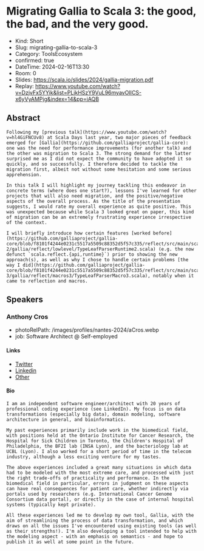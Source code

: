# Migrating Gallia to Scala 3: the good, the bad, and the very good.

- Kind: Short
- Slug: migrating-gallia-to-scala-3
- Category: ToolsEcosystem
- confirmed: true
- DateTime: 2024-02-16T13:30
- Room: 0
- Slides: https://scala.io/slides/2024/gallia-migration.pdf
- Replay: https://www.youtube.com/watch?v=DzjvFx5YYik&list=PLjkHSzY9VuL96myavOIICS-x6yVyAMPjg&index=14&pp=iAQB

## Abstract

```
Following my [previous talk](https://www.youtube.com/watch?v=hl4GiFNCUv8) at Scala Days last year, two major pieces of feedback emerged for [Gallia](https://github.com/galliaproject/gallia-core): one was the need for performance improvements (for another talk) and the other was migration to Scala 3. The strong demand for the latter surprised me as I did not expect the community to have adopted it so quickly, and so successfully. I therefore decided to tackle the migration first, albeit not without some hesitation and some serious apprehension.

In this talk I will highlight my journey tackling this endeavor in concrete terms (where does one start?), lessons I've learned for other projects that will also need migration, and the positive/negative aspects of the overall process. As the title of the presentation suggests, I would rate my overall experience as quite positive. This was unexpected because while Scala 3 looked great on paper, this kind of migration can be an extremely frustrating experience irrespective of the context.

I will briefly introduce how certain features [worked before](https://github.com/galliaproject/gallia-core/blob/f8101f4244e0231c5517a5509c88352d5f57c335/reflect/src/main/scala-2/gallia/reflect/lowlevel/TypeLeafParserRuntime2.scala) (e.g. the now defunct `scala.reflect.{api,runtime}`) prior to showing the new approach(s), as well as why I chose to handle certain problems [the way I did](https://github.com/galliaproject/gallia-core/blob/f8101f4244e0231c5517a5509c88352d5f57c335/reflect/src/main/scala-3/gallia/reflect/macros3/TypeLeafParserMacro3.scala), notably when it came to reflection and macros.
```

## Speakers

### Anthony Cros

- photoRelPath: /images/profiles/nantes-2024/aCros.webp
- job: Software Architect @ Self-employed

#### Links

- [Twitter](https://twitter.com/anthony_cros)
- [Linkedin](https://www.linkedin.com/in/anthony-cros-3587b063)
- [Other](http://anthonycros.com)

#### Bio

```
I am an independent software engineer/architect with 20 years of professional coding experience (see LinkedIn). My focus is on data transformations (especially big data), domain modeling, software architecture in general, and bioinformatics.

My past experiences primarily include work in the biomedical field, with positions held at the Ontario Institute for Cancer Research, the Hospital for Sick Children in Toronto, the Children's Hospital of Philadelphia, the BF2I lab (INSA Lyon), and the bacteriology lab at UCBL (Lyon). I also worked for a short period of time in the telecom industry, although a less exciting venture for my tastes.

The above experiences included a great many situations in which data had to be modeled with the most extreme care, and processed with just the right trade-offs of practicality and performance. In the biomedical field in particular, errors in judgment on these aspects can have real consequences for patient care, whether indirectly via portals used by researchers (e.g. International Cancer Genome Consortium data portal), or directly in the case of internal hospital systems (typically kept private).

All these experiences led me to develop my own tool, Gallia, with the aim of streamlining the process of data transformation, and which draws on all the issues I've encountered using existing tools (as well as their strengths!). I'm also developing a tool intended to help with the modeling aspect - with an emphasis on semantics - and hope to publish it as well at some point in the future.
```
